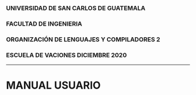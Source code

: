 
### UNIVERSIDAD DE SAN CARLOS DE GUATEMALA
### FACULTAD DE INGENIERIA
### ORGANIZACIÓN DE LENGUAJES Y COMPILADORES 2
### ESCUELA DE VACIONES DICIEMBRE 2020
---
# MANUAL USUARIO